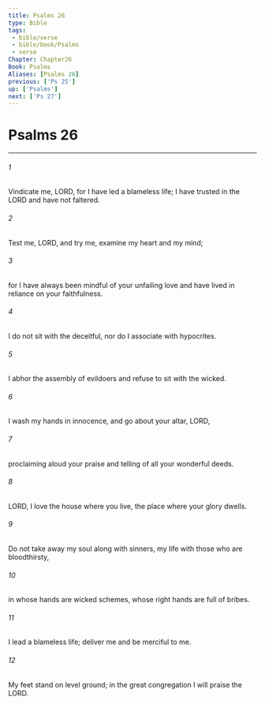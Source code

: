 ```yaml
---
title: Psalms 26
type: Bible
tags:
 - bible/verse
 - bible/book/Psalms
 - verse
Chapter: Chapter26
Book: Psalms
Aliases: [Psalms 26]
previous: ['Ps 25']
up: ['Psalms']
next: ['Ps 27']
---
```

# Psalms 26

***


###### 1 
Vindicate me, LORD, for I have led a blameless life; I have trusted in the LORD and have not faltered. 

###### 2 
Test me, LORD, and try me, examine my heart and my mind; 

###### 3 
for I have always been mindful of your unfailing love and have lived in reliance on your faithfulness. 

###### 4 
I do not sit with the deceitful, nor do I associate with hypocrites. 

###### 5 
I abhor the assembly of evildoers and refuse to sit with the wicked. 

###### 6 
I wash my hands in innocence, and go about your altar, LORD, 

###### 7 
proclaiming aloud your praise and telling of all your wonderful deeds. 

###### 8 
LORD, I love the house where you live, the place where your glory dwells. 

###### 9 
Do not take away my soul along with sinners, my life with those who are bloodthirsty, 

###### 10 
in whose hands are wicked schemes, whose right hands are full of bribes. 

###### 11 
I lead a blameless life; deliver me and be merciful to me. 

###### 12 
My feet stand on level ground; in the great congregation I will praise the LORD. 
